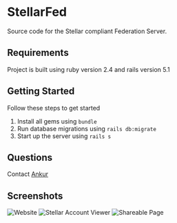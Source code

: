 # StellarFed

Source code for the Stellar compliant Federation Server.

## Requirements

Project is built using ruby version 2.4 and rails version 5.1

## Getting Started

Follow these steps to get started

1. Install all gems using `bundle`
1. Run database migrations using `rails db:migrate`
1. Start up the server using `rails s`

## Questions

Contact [Ankur](mailto:ankur@stellarfed.org)

## Screenshots

![Website](https://user-images.githubusercontent.com/498669/36079646-6fa5baf2-0f53-11e8-95ac-8f4c74c616c2.png)
![Stellar Account Viewer](https://user-images.githubusercontent.com/498669/36080764-83940694-0f63-11e8-84bc-5ccbe74dc7d7.png)
![Shareable Page](https://user-images.githubusercontent.com/498669/36079648-6fc5c982-0f53-11e8-8b16-2dc2a5b8f8b7.png)
